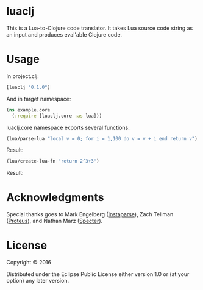 # luaclj

This is a Lua-to-Clojure code translator. It takes Lua source code string as an input and produces eval'able Clojure code.

# Usage
In project.clj:
```clojure
[luaclj "0.1.0"]
```

And in target namespace:
```clojure
(ns example.core
  (:require [luaclj.core :as lua]))
```

luaclj.core namespace exports several functions:
```clojure
(lua/parse-lua "local v = 0; for i = 1,100 do v = v + i end return v")
```
Result:


```clojure
(lua/create-lua-fn "return 2^3+3")
```
Result:


# Acknowledgments
Special thanks goes to Mark Engelberg ([Instaparse](https://github.com/Engelberg/instaparse)), Zach Tellman ([Proteus](https://github.com/ztellman/proteus)), and Nathan Marz ([Specter](https://github.com/nathanmarz/specter/)).

# License

Copyright © 2016

Distributed under the Eclipse Public License either version 1.0 or (at
your option) any later version.
